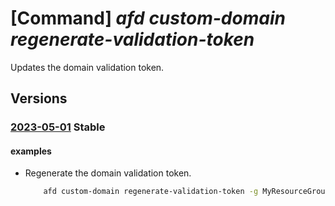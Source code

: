 # [Command] _afd custom-domain regenerate-validation-token_

Updates the domain validation token.

## Versions

### [2023-05-01](/Resources/mgmt-plane/L3N1YnNjcmlwdGlvbnMve30vcmVzb3VyY2Vncm91cHMve30vcHJvdmlkZXJzL21pY3Jvc29mdC5jZG4vcHJvZmlsZXMve30vY3VzdG9tZG9tYWlucy97fS9yZWZyZXNodmFsaWRhdGlvbnRva2Vu/2023-05-01.xml) **Stable**

<!-- mgmt-plane /subscriptions/{}/resourcegroups/{}/providers/microsoft.cdn/profiles/{}/customdomains/{}/refreshvalidationtoken 2023-05-01 -->

#### examples

- Regenerate the domain validation token.
    ```bash
        afd custom-domain regenerate-validation-token -g MyResourceGroup --profile-name MyProfle --custom-domain-name MyCustomDomain
    ```

